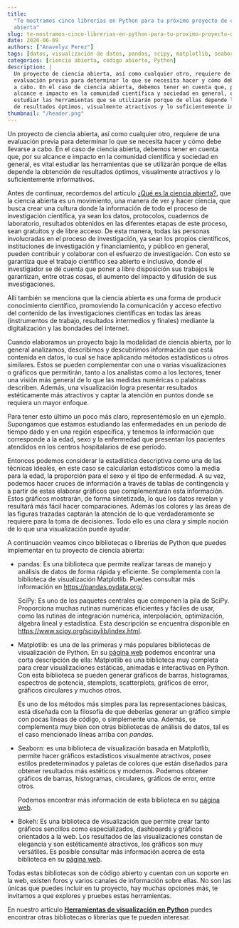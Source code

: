 ```yaml
---
title:
  "Te mostramos cinco librerías en Python para tu próximo proyecto de ciencia
  abierta"
slug: te-mostramos-cinco-librerias-en-python-para-tu-proximo-proyecto-de-ciencia-abierta
date: 2020-06-09
authors: ["Anavelyz Perez"]
tags: [datos, visualización de datos, pandas, scipy, matplotlib, seaborn, bokeh]
categories: [ciencia abierta, código abierto, Python]
description: |
  Un proyecto de ciencia abierta, así como cualquier otro, requiere de una
  evaluación previa para determinar lo que se necesita hacer y cómo debe llevarse
  a cabo. En el caso de ciencia abierta, debemos tener en cuenta que, por su
  alcance e impacto en la comunidad científica y sociedad en general, es vital
  estudiar las herramientas que se utilizarán porque de ellas depende la obtención
  de resultados óptimos, visualmente atractivos y lo suficientemente informativos.
thumbnail: "/header.png"
---
```


<!-- # Te mostramos cinco librerías en Python para tu próximo proyecto de ciencia abierta -->
<!-- **Por Anavelyz Perez** -->

Un proyecto de ciencia abierta, así como cualquier otro, requiere de una
evaluación previa para determinar lo que se necesita hacer y cómo debe llevarse
a cabo. En el caso de ciencia abierta, debemos tener en cuenta que, por su
alcance e impacto en la comunidad científica y sociedad en general, es vital
estudiar las herramientas que se utilizarán porque de ellas depende la obtención
de resultados óptimos, visualmente atractivos y lo suficientemente informativos.

<!-- TEASER_END -->

Antes de continuar, recordemos del artículo
[¿Qué es la ciencia abierta?](https://opensciencelabs.org/blog/que-es-la-ciencia-abierta/),
que la ciencia abierta es un movimiento, una manera de ver y hacer ciencia, que
busca crear una cultura donde la información de todo el proceso de investigación
científica, ya sean los datos, protocolos, cuadernos de laboratorio, resultados
obtenidos en las diferentes etapas de este proceso, sean gratuitos y de libre
acceso. De esta manera, todas las personas involucradas en el proceso de
investigación, ya sean los propios científicos, instituciones de investigación y
financiamiento, y público en general, pueden contribuir y colaborar con el
esfuerzo de investigación. Con esto se garantiza que el trabajo científico sea
abierto e inclusivo, donde el investigador se dé cuenta que poner a libre
disposición sus trabajos le garantizan, entre otras cosas, el aumento del
impacto y difusión de sus investigaciones.

Allí también se menciona que la ciencia abierta es una forma de producir
conocimiento científico, promoviendo la comunicación y acceso efectivo del
contenido de las investigaciones científicas en todas las áreas (instrumentos de
trabajo, resultados intermedios y finales) mediante la digitalización y las
bondades del internet.

Cuando elaboramos un proyecto bajo la modalidad de ciencia abierta, por lo
general analizamos, describimos y descubrimos información que está contenida en
datos, lo cual se hace aplicando métodos estadísticos u otros similares. Estos
se pueden complementar con una o varias visualizaciones o gráficos que
permitirán, tanto a los analistas como a los lectores, tener una visión más
general de lo que las medidas numéricas o palabras describen. Además, una
visualización logra presentar resultados estéticamente más atractivos y captar
la atención en puntos donde se requiera un mayor enfoque.

Para tener esto último un poco más claro, representémoslo en un ejemplo.
Supongamos que estamos estudiando las enfermedades en un período de tiempo dado
y en una región específica, y tenemos la información que corresponde a la edad,
sexo y la enfermedad que presentan los pacientes atendidos en los centros
hospitalarios de ese período.

Entonces podemos considerar la estadística descriptiva como una de las técnicas
ideales, en este caso se calcularían estadísticos como la media para la edad, la
proporción para el sexo y el tipo de enfermedad. A su vez, podemos hacer cruces
de información a través de tablas de contingencia y a partir de estas elaborar
gráficos que complementarán esta información. Estos gráficos mostrarán, de forma
sintetizada, lo que los datos revelan y resultará más fácil hacer comparaciones.
Además los colores y las áreas de las figuras trazadas captarán la atención de
lo que verdaderamente se requiere para la toma de decisiones. Todo ello es una
clara y simple noción de lo que una visualización puede ayudar.

A continuación veamos cinco bibliotecas o librerías de Python que puedes
implementar en tu proyecto de ciencia abierta:

- pandas: Es una biblioteca que permite realizar tareas de manejo y análisis de
  datos de forma rápida y eficiente. Se complementa con la biblioteca de
  visualización Matplotlib. Puedes consultar más información en
  https://pandas.pydata.org/.

  SciPy: Es uno de los paquetes centrales que componen la pila de SciPy.
  Proporciona muchas rutinas numéricas eficientes y fáciles de usar, como las
  rutinas de integración numérica, interpolación, optimización, álgebra lineal y
  estadística. Esta descripción se encuentra disponible en
  https://www.scipy.org/scipylib/index.html.

- Matplotlib: es una de las primeras y más populares bibliotecas de
  visualización de Python. En su [página web](https://matplotlib.org/) podemos
  encontrar una corta descripción de ella: Matplotlib es una biblioteca muy
  completa para crear visualizaciones estáticas, animadas e interactivas en
  Python. Con esta biblioteca se pueden generar gráficos de barras, histogramas,
  espectros de potencia, stemplots, scatterplots, gráficos de error, gráficos
  circulares y muchos otros.

  Es uno de los métodos más simples para las representaciones básicas, está
  diseñada con la filosofía de que deberías generar un gráfico simple con pocas
  líneas de código, o simplemente una. Además, se complementa muy bien con otras
  bibliotecas de análisis de datos, tal es el caso mencionado líneas arriba con
  _pandas_.

- Seaborn: es una biblioteca de visualización basada en Matplotlib, permite
  hacer gráficos estadísticos visualmente atractivos, posee estilos
  predeterminados y paletas de colores que están diseñados para obtener
  resultados más estéticos y modernos. Podemos obtener gráficos de barras,
  histogramas, circulares, gráficos de error, entre otros.

  Podemos encontrar más información de esta biblioteca en su
  [página web](https://seaborn.pydata.org/).

- Bokeh: Es una biblioteca de visualización que permite crear tanto gráficos
  sencillos como especializados, dashboards y gráficos orientados a la web. Los
  resultados de las visualizaciones constan de elegancia y son estéticamente
  atractivos, los gráficos son muy versátiles. Es posible consultar más
  información acerca de esta biblioteca en su
  [página web](https://docs.bokeh.org/en/latest/index.html).

Todas estas bibliotecas son de código abierto y cuentan con un soporte en la
web, existen foros y varios canales de información sobre ellas. No son las
únicas que puedes incluir en tu proyecto, hay muchas opciones más, te invitamos
a que explores y pruebes estas herramientas.

En nuestro artículo
[**Herramientas de visualización en Python**](https://opensciencelabs.org/blog/herramientas-de-visualizacion-en-python/)
puedes encontrar otras bibliotecas o librerías que te pueden interesar.
